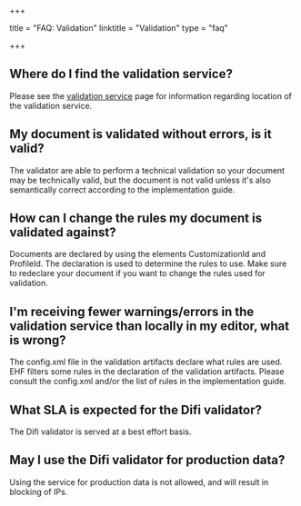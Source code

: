 +++

title = "FAQ: Validation"
linktitle = "Validation"
type = "faq"

+++

## Where do I find the validation service?

Please see the [validation service](/ehf/tools/validation-service/) page for information regarding location of the validation service.

## My document is validated without errors, is it valid?

The validator are able to perform a technical validation so your document may be technically valid, but the document is not valid unless it's also semantically correct according to the implementation guide.

## How can I change the rules my document is validated against?

Documents are declared by using the elements CustomizationId and ProfileId. The declaration is used to determine the rules to use. Make sure to redeclare your document if you want to change the rules used for validation.

## I'm receiving fewer warnings/errors in the validation service than locally in my editor, what is wrong?

The config.xml file in the validation artifacts declare what rules are used. EHF filters some rules in the declaration of the validation artifacts. Please consult the config.xml and/or the list of rules in the implementation guide.

## What SLA is expected for the Difi validator?

The Difi validator is served at a best effort basis.

## May I use the Difi validator for production data?

Using the service for production data is not allowed, and will result in blocking of IPs.
